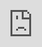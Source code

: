 ```yaml
---
layout: cluedin
title: Use CluedIn's Microsoft Fabric Workload
parent: Microsoft Fabric Integration
grand_parent: Microsoft Integration
permalink: {{ site.baseurl }}/microsoft-integration/fabric/use-cluedin-fabric-workload
nav_order: 040
has_children: false
---
```


CluedIn provides a native Microsoft Fabric Workload that can take data in your Fabric environment and clean it through the CluedIn Clean application.

You can have the processing of the cleaning happen in CluedIn, or, you can choose to run the processing in Fabric. 

**Install the Fabric Workload**

You can install the CluedIn Cleanse Workload by first asking support@cluedin.com to invite you to the Private Preview of this Workload. 

Once you have been invited, you can search and find the CluedIn Cleanse Workload in your Workload Hub.

![Fabric2.png](../../assets/images/microsoft-integration/fabric/Fabric2.png)

You will need to attach this Workload to a Workspace, or your entire Tenant - but do make sure you are attaching it to an environment that has capacity assocaited with it. Trial capacties are supported.

**Use the Fabric Workload**

<div class="videoFrame">
<iframe src="https://player.vimeo.com/video/1069114545?h=043c300f96&amp;badge=0&amp;autopause=0&amp;player_id=0&amp;app_id=58479" frameborder="0" allow="autoplay; fullscreen; picture-in-picture; clipboard-write; encrypted-media" style="position:absolute;top:0;left:0;width:100%;height:100%;" title="New Recording - 25/03/2025, 17:22:30"></iframe>
</div>

**Requirements**

Firstly, please follow the Microsoft Fabric documentation in order to know if you have the rights and authorization to be able to install Workloads in your Fabric environment. 

Secondly, you will need to bring your own CluedIn instance and pass the details of it into the Workload (as you can see in the video above). If you do not have a CluedIn instance, you can get a free PAAS instance from the Azure Marketplace. 
